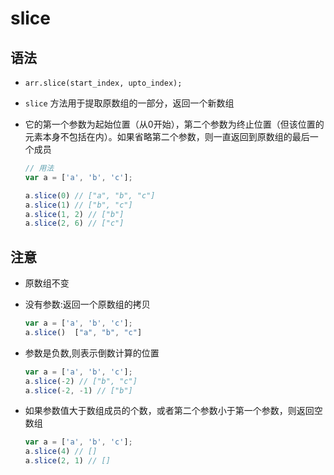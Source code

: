 # slice

## 语法

  - `arr.slice(start_index, upto_index);`

  - `slice` 方法用于提取原数组的一部分，返回一个新数组

  - 它的第一个参数为起始位置（从0开始），第二个参数为终止位置（但该位置的元素本身不包括在内）。如果省略第二个参数，则一直返回到原数组的最后一个成员

    ```javascript
    // 用法
    var a = ['a', 'b', 'c'];

    a.slice(0) // ["a", "b", "c"]
    a.slice(1) // ["b", "c"]
    a.slice(1, 2) // ["b"]
    a.slice(2, 6) // ["c"]
    ```

## 注意

  - 原数组不变

  - 没有参数:返回一个原数组的拷贝

    ```javascript
    var a = ['a', 'b', 'c'];
    a.slice()  ["a", "b", "c"]
    ```

  - 参数是负数,则表示倒数计算的位置

    ```javascript
    var a = ['a', 'b', 'c'];
    a.slice(-2) // ["b", "c"]
    a.slice(-2, -1) // ["b"]
    ```

  - 如果参数值大于数组成员的个数，或者第二个参数小于第一个参数，则返回空数组

    ```javascript
    var a = ['a', 'b', 'c'];
    a.slice(4) // []
    a.slice(2, 1) // []
    ```
